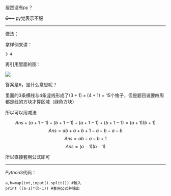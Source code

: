 居然没有py？ 

~~C++~~ py党表示不服

------------
做法：

拿样例来讲：

``
3 4
``

再引用里面的图：

![](https://cdn.luogu.com.cn/upload/vjudge_pic/AT2684/71827d9f275fafa22cfd15e9758998de5857b95d.png)

答案是$6$，是什么意思呢？

里面的$3$条横线与$4$条竖线形成了$(3+1)\times(4+1)=15$个格子，但是题目说要四周都是线的方块才算区域（绿色方块）

所以可以用减法

$$Ans+(a+1-1)+(b+1-1)+(a+1-1)+(b+1-1)=(a+1)(b+1)$$
$$Ans=ab+a+b+1-a-b-a-b$$
$$Ans=ab-a-b+1$$
$$Ans=(a-1)(b-1)$$

所以直接套用公式即可

------------
$Python3$代码：
```
a,b=map(int,input().split()) #输入
print ((a-1)*(b-1)) #套用公式并输出
```